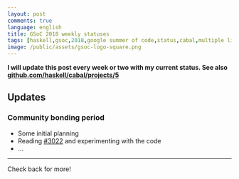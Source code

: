 ```yaml
---
layout: post
comments: true
language: english
title: GSoC 2018 weekly statuses
tags: [haskell,gsoc,2018,google summer of code,status,cabal,multiple libraries]
image: /public/assets/gsoc-logo-square.png
---
```


**I will update this post every week or two with my current status.
See also [github.com/haskell/cabal/projects/5](https://github.com/haskell/cabal/projects/5)**

## Updates

### Community bonding period

* Some initial planning
* Reading [#3022](https://github.com/haskell/cabal/pull/3022) and experimenting
  with the code
* …

---

Check back for more!

